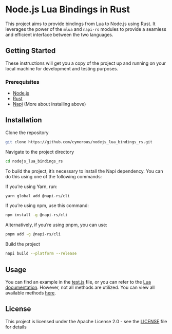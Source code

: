 # Node.js Lua Bindings in Rust

This project aims to provide bindings from Lua to Node.js using Rust. It leverages the power of the `mlua` and `napi-rs` modules to provide a seamless and efficient interface between the two languages.

## Getting Started

These instructions will get you a copy of the project up and running on your local machine for development and testing purposes.

### Prerequisites

- [Node.js](https://nodejs.org/)
- [Rust](https://www.rust-lang.org/)
- [Napi](https://napi.rs) (More about installing above)

## Installation

Clone the repository
```bash
git clone https://github.com/cymerous/nodejs_lua_bindings_rs.git
```

Navigate to the project directory
```bash
cd nodejs_lua_bindings_rs
```

To build the project, it’s necessary to install the Napi dependency. You can do this using one of the following commands:

If you’re using Yarn, run:
```bash
yarn global add @napi-rs/cli
```
If you’re using npm, use this command:
```bash
npm install -g @napi-rs/cli
```
Alternatively, if you’re using pnpm, you can use:
```bash
pnpm add -g @napi-rs/cli
```

Build the project
```bash
napi build --platform --release
```

## Usage

You can find an example in the [test.js](https://github.com/cymerous/nodejs_lua_bindings_rs/blob/main/test.js) file, or you can refer to the [Lua documentation](https://www.lua.org/source/5.4/lua.h.html). However, not all methods are utilized. You can view all available methods [here](https://github.com/cymerous/nodejs_lua_bindings_rs/blob/main/index.d.ts).

## License

This project is licensed under the Apache License 2.0 - see the [LICENSE](https://github.com/cymerous/nodejs_lua_bindings_rs/blob/main/license) file for details
